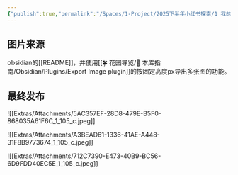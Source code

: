 ```yaml
---
{"publish":true,"permalink":"/Spaces/1-Project/2025下半年小红书探索/1 我的第二大脑和数字花园.md","aliases":"","created":"2025-07-15","modified":"2025-07-24","published":"2025-07-29T23:04:32.724+08:00","cssclasses":""}
---
```



## 图片来源

obsidian的[[README]]，并使用[[🍀 花园导览/🧰 本库指南/Obsidian/Plugins/Export Image plugin]]的按固定高度px导出多张图的功能。

## 最终发布

![[Extras/Attachments/5AC357EF-28D8-479E-B5F0-868035A61F6C_1_105_c.jpeg]]

![[Extras/Attachments/A3BEAD61-1336-41AE-A448-31F8B9773674_1_105_c.jpeg]]

![[Extras/Attachments/712C7390-E473-40B9-BC56-6D9FDD40EC5E_1_105_c.jpeg]]
